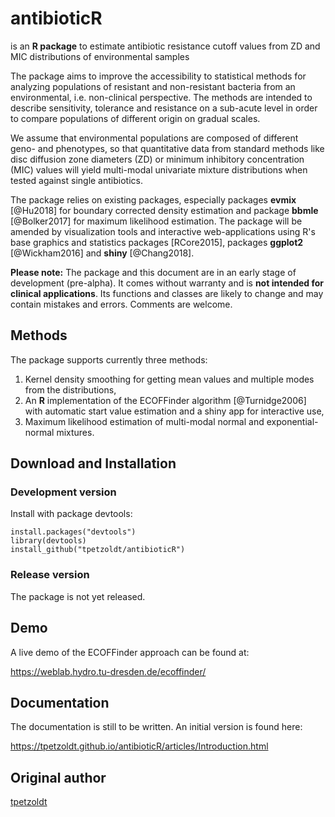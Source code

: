 # antibioticR

is an **R package** to estimate antibiotic resistance cutoff values from ZD and MIC distributions of environmental samples 

The package aims to improve the accessibility to statistical methods for analyzing populations of resistant and non-resistant bacteria from an environmental, i.e. non-clinical perspective. The methods are intended to describe sensitivity, tolerance and resistance on a sub-acute level in order to compare populations of different origin on gradual scales.

We assume that environmental populations are composed of different geno- and phenotypes, so that quantitative data from standard methods like disc diffusion zone diameters (ZD) or minimum inhibitory concentration (MIC) values will yield multi-modal univariate mixture distributions when tested against single antibiotics.

The package relies on existing packages, especially packages  **evmix** [@Hu2018] for boundary corrected density estimation and package **bbmle** [@Bolker2017] for maximum likelihood estimation. The package will be amended by visualization tools and interactive web-applications using R's base graphics and statistics packages [RCore2015], packages **ggplot2** [@Wickham2016] and **shiny** [@Chang2018].

**Please note:** The package and this document are in an early stage of development (pre-alpha). It comes without warranty and is **not intended for clinical applications**. Its functions and classes are likely to change and may contain mistakes and errors. Comments are welcome.




Methods
-------

The package supports currently three methods:

1. Kernel density smoothing for getting mean values and multiple modes from the distributions,
2. An **R** implementation of the ECOFFinder algorithm [@Turnidge2006]  with automatic start value estimation and a shiny app for interactive use,
3. Maximum likelihood estimation of multi-modal normal and exponential-normal mixtures.


Download and Installation
-------------------------

### Development version

Install with package devtools:

    install.packages("devtools")
    library(devtools)
    install_github("tpetzoldt/antibioticR")
	
### Release version

The package is not yet released.

	
Demo
----

A live demo of the ECOFFinder approach can be found	at:

https://weblab.hydro.tu-dresden.de/ecoffinder/

Documentation
-------------

The documentation is still to be written. An initial version is found here:

https://tpetzoldt.github.io/antibioticR/articles/Introduction.html

Original author
---------------

[tpetzoldt](https://github.com/tpetzoldt)
